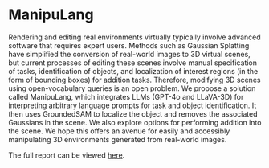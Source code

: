 # ManipuLang
Rendering and editing real environments virtually typically involve advanced software that requires expert users. Methods such as Gaussian Splatting have simplified the conversion of real-world images to 3D virtual scenes, but current processes of editing these scenes involve manual specification of tasks, identification of objects, and localization of interest regions (in the form of bounding boxes) for addition tasks. Therefore, modifying 3D scenes using open-vocabulary queries is an open problem. We propose a solution called ManipuLang, which integrates LLMs (GPT-4o and LLaVA-3D) for interpreting arbitrary language prompts for task and object identification. It then uses GroundedSAM to localize the object and removes the associated Gaussians in the scene. We also explore options for performing addition into the scene. We hope this offers an avenue for easily and accessibly manipulating 3D environments generated from real-world images.

The full report can be viewed [here](https://github.com/pranav-datta/ManipuLang/blob/main/ManipuLang%20Project%20Report.pdf).

